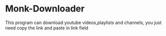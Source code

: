 # Monk-Downloader
This program can download youtube videos,playlists and channels, you just need copy the link and paste in link field  

